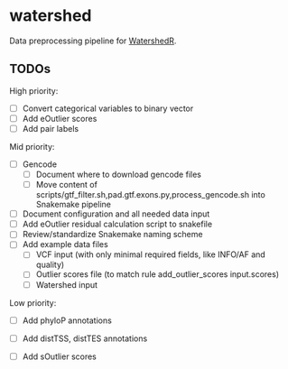 # watershed
Data preprocessing pipeline for [WatershedR](https://github.com/nicolerg/WatershedR).

## TODOs

High priority:
- [ ] Convert categorical variables to binary vector
- [ ] Add eOutlier scores
- [ ] Add pair labels

Mid priority:
- [ ] Gencode
    * [ ] Document where to download gencode files
    * [ ] Move content of scripts/gtf_filter.sh,pad.gtf.exons.py,process_gencode.sh into Snakemake pipeline
- [ ] Document configuration and all needed data input
- [ ] Add eOutlier residual calculation script to snakefile
- [ ] Review/standardize Snakemake naming scheme
- [ ] Add example data files
    * [ ] VCF input (with only minimal required fields, like INFO/AF and quality)
    * [ ] Outlier scores file (to match rule add_outlier_scores input.scores)
    * [ ] Watershed input

Low priority:
- [ ] Add phyloP annotations
- [ ] Add distTSS, distTES annotations
- [ ] Add sOutlier scores

